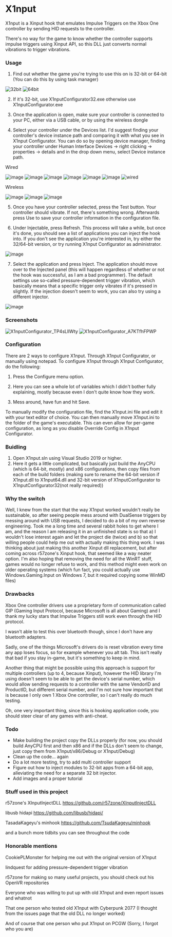 # X1nput

X1nput is a Xinput hook that emulates Impulse Triggers on the Xbox One controller by sending HID requests to the controller.

There's no way for the game to know whether the controller supports impulse triggers using Xinput API, so this DLL just converts normal vibrations to trigger vibrations.

### Usage

1. Find out whether the game you're trying to use this on is 32-bit or 64-bit (You can do this by using task manager)

![32bit](https://user-images.githubusercontent.com/10870921/123274117-83ee9000-d503-11eb-911e-212974019daa.png)  ![64bit](https://user-images.githubusercontent.com/10870921/123274157-8e108e80-d503-11eb-986a-f855678b8659.png)

2. If it's 32-bit, use X1nputConfigurator32.exe otherwise use X1nputConfigurator.exe
																				 
3. Once the application is open, make sure your controller is connected to your PC, either via a USB cable, or by using the wireless dongle

4. Select your controller under the Devices list. I'd suggest finding your controller's device instance path and comparing it with what you see in X1nput Configurator. You can do so by opening device manager, finding your controller under Human Interface Devices -> right clicking -> properties -> details and in the drop down menu, select Device instance path.

Wired

![image](https://user-images.githubusercontent.com/10870921/123274500-daf46500-d503-11eb-94ff-4c5c013361b7.png)
![image](https://user-images.githubusercontent.com/10870921/123274567-ecd60800-d503-11eb-8f70-6b2ef86baf3b.png)
![image](https://user-images.githubusercontent.com/10870921/123274609-f65f7000-d503-11eb-83f2-0ff59fccb639.png)
![image](https://user-images.githubusercontent.com/10870921/123275531-ae8d1880-d504-11eb-9f32-707579d2386a.png)
![image](https://user-images.githubusercontent.com/10870921/123275427-9ae1b200-d504-11eb-891d-bfae55e6e78a.png)
![image](https://user-images.githubusercontent.com/10870921/123275284-7a195c80-d504-11eb-98ea-4f811822b028.png)
![wired](https://user-images.githubusercontent.com/10870921/123274370-c0ba8700-d503-11eb-9157-6517b8780107.png)

Wireless

![image](https://user-images.githubusercontent.com/10870921/123274799-1f800080-d504-11eb-909d-da1d7ba46261.png)
![image](https://user-images.githubusercontent.com/10870921/123275651-cbc1e700-d504-11eb-894e-772a11a24a48.png)
![image](https://user-images.githubusercontent.com/10870921/123274733-11ca7b00-d504-11eb-9917-d6c73de317c1.png)

5. Once you have your controller selected, press the Test button. Your controller should vibrate. If not, there's something wrong. Afterwards press Use to save your controller information in the configuration file.

6. Under Injectable, press Refresh. This process will take a while, but once it's done, you should see a list of applications you can inject the hook into. If you don't see the application you're interested in, try either the 32/64-bit version, or try running X1nput Configurator as administrator.

![image](https://user-images.githubusercontent.com/10870921/123276073-25c2ac80-d505-11eb-9130-eb7b8426144c.png)

7. Select the application and press Inject. The application should move over to the Injected panel (this will happen regardless of whether or not the hook was successful, as I am a bad programmer). The default settings use so-called pressure-dependent trigger vibration, which basically means that a specific trigger only vibrates if it's pressed in slightly. If the injection doesn't seem to work, you can also try using a different injector.

![image](https://user-images.githubusercontent.com/10870921/123276163-36732280-d505-11eb-902b-34231f256b06.png)


### Screenshots

![X1nputConfigurator_TP4sLlIWty](https://user-images.githubusercontent.com/10870921/123273492-fc088600-d502-11eb-92a1-c9a7a8dafdb5.png)
![X1nputConfigurator_A7KTfhFPWP](https://user-images.githubusercontent.com/10870921/123273501-fdd24980-d502-11eb-92c1-64b1bb59fe6b.png)


### Configuration

There are 2 ways to configure X1nput. Through X1nput Configurator, or manually using notepad. To configure X1nput through X1nput Configurator, do the following:

1. Press the Configure menu option.

2. Here you can see a whole lot of variables which I didn't bother fully explaining, mostly because even I don't quite know how they work.

3. Mess around, have fun and hit Save.

To manually modify the configuration file, find the X1nput.ini file and edit it with your text editor of choice. You can then manually move X1nput.ini to the folder of the game's executable. This can even allow for per-game configuration, as long as you disable Override Config in X1nput Configurator.

### Buidling

1. Open X1nput.sln using Visual Studio 2019 or higher.
2. Here it gets a little complicated, but basically just build the AnyCPU (which is 64-bit, mostly) and x86 configurations, then copy files from each of the build folders (making sure to rename the 64-bit version if X1nput.dll to X1nput64.dll and 32-bit version of X1nputConfigurator to X1nputConfigurator32(not really required))

### Why the switch
Well, I knew from the start that the way X1nput worked wouldn't really be sustainable, so after seeing people mess around with DualSense triggers by messing around with USB requests, I decided to do a bit of my own reverse engineering. Took me a long time and several rabbit holes to get where I am, and the reason I am releasing it in an unfinished state is so that a) I wouldn't lose interest again and let the project die (twice) and b) so that willing people could help me out with actually making this thing work. I was thinking about just making this another Xinput dll replacement, but after coming across r57zone's Xinput hook, that seemed like a way neater option. I'm also hoping that removing the need for all the WinRT stuff, games would no longer refuse to work, and this method might even work on older operating systems (which fun fact, you could actually use Windows.Gaming.Input on Windows 7, but it required copying some WinMD files)

### Drawbacks
Xbox One controller drivers use a proprietary form of communication called GIP (Gaming Input Protocol, because Microsoft is all about Gaming) and I thank my lucky stars that Impulse Triggers still work even through the HID protocol.

I wasn't able to test this over bluetooth though, since I don't have any bluetooth adapters.

Sadly, one of the things Microsoft's drivers do is reset vibration every time any app loses focus, so for example whenever you alt tab. This isn't really that bad if you stay in-game, but it's something to keep in mind.

Another thing that might be possible using this approach is support for multiple controllers (up to 4, because Xinput), however the HID library I'm using doesn't seem to be able to get the device's serial number, which would allow sending requests to a controller with the same VendorID and ProductID, but different serial number, and I'm not sure how important that is because I only own 1 Xbox One controller, so I can't really do much testing.

Oh, one very important thing, since this is hooking application code, you should steer clear of any games with anti-cheat.

### Todo
- Make building the project copy the DLLs properly (for now, you should build AnyCPU first and then x86 and if the DLLs don't seem to change, just copy them from X1nput/x86/Debug or X1nput/Debug)
- Clean up the code... again
- Do a lot more testing, try to add multi controller support
- Figure out how to inject modules to 32-bit apps from a 64-bit app, alleviating the need for a separate 32 bit injector.
- Add images and a proper tutorial

### Stuff used in this project
r57zone's XInputInjectDLL https://github.com/r57zone/XInputInjectDLL

libusb hidapi https://github.com/libusb/hidapi/

TasadaKageyu's minhook https://github.com/TsudaKageyu/minhook

and a bunch more tidbits you can see throughout the code

### Honorable mentions
CookiePLMonster for helping me out with the original version of X1nput

lindquest for adding pressure-dependent trigger vibration

r57zone for making so many useful projects, you should check out his OpenVR repositories

Everyone who was willing to put up with old X1nput and even report issues and whatnot

That one person who tested old X1nput with Cyberpunk 2077 (I thought from the issues page that the old DLL no longer worked)

And of course that one person who put X1nput on PCGW (Sorry, I forgot who you are)
